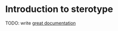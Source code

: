 # Introduction to sterotype

TODO: write [great documentation](http://jacobian.org/writing/great-documentation/what-to-write/)
